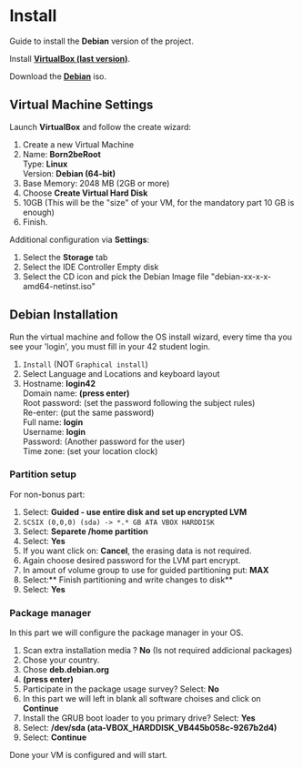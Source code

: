 # Install

Guide to install the **Debian** version of the project.

Install [**VirtualBox (last version)**](https://www.virtualbox.org/wiki/Downloads).

Download the [**Debian**](https://www.debian.org/download.en.html) iso.

## Virtual Machine Settings

Launch **VirtualBox** and follow the create wizard:

1.  Create a new Virtual Machine
2.  Name: **Born2beRoot** \
    Type: **Linux** \
    Version: **Debian (64-bit)**
3.  Base Memory: 2048 MB (2GB or more)
4.  Choose **Create Virtual Hard Disk**
5.  10GB (This will be the "size" of your VM, for the mandatory part 10 GB is enough)
6.  Finish.

Additional configuration via **Settings**:

1.  Select the **Storage** tab
2.  Select the IDE Controller Empty disk
3.  Select the CD icon and pick the Debian Image file "debian-xx-x-x-amd64-netinst.iso"

## Debian Installation

Run the virtual machine and follow the OS install wizard, every time tha you see
your 'login', you must fill in your 42 student login.

1.  `Install` (NOT `Graphical install`)
2.  Select Language and Locations and keyboard layout
3.  Hostname: **login42** \
    Domain name: **(press enter)** \
    Root password:  (set the password following the subject rules)\
    Re-enter: (put the same password) \
    Full name: **login** \
    Username: **login** \
    Password: (Another password for the user) \
    Time zone: (set your location clock)

### Partition setup

For non-bonus part:

1.  Select: **Guided - use entire disk and set up encrypted LVM**
2.  `SCSIX (0,0,0) (sda) -> *.* GB ATA VBOX HARDDISK`
3.  Select: **Separete /home partition**
4.  Select: **Yes**
5.  If you want click on: **Cancel**, the erasing data is not required.
6.  Again choose desired password for the LVM part encrypt.
7.  In amout of volume group to use for guided partitioning put: **MAX**
8.  Select:** Finish partitioning and write changes to disk** 
9.  Select: **Yes**

### Package manager

In this part we will configure the package manager in your OS.

1.  Scan extra installation media ? **No** (Is not required addicional packages)
2.  Chose your country.
3.  Chose **deb.debian.org**
4.  **(press enter)**
5.  Participate in the package usage survey? Select: **No**
6.  In this part we will left in blank all software choises and click on **Continue**
7.  Install the GRUB boot loader to you primary drive? Select: **Yes**
8.  Select: **/dev/sda (ata-VBOX_HARDDISK_VB445b058c-9267b2d4)**
9.  Select: **Continue**

Done your VM is configured and will start.
